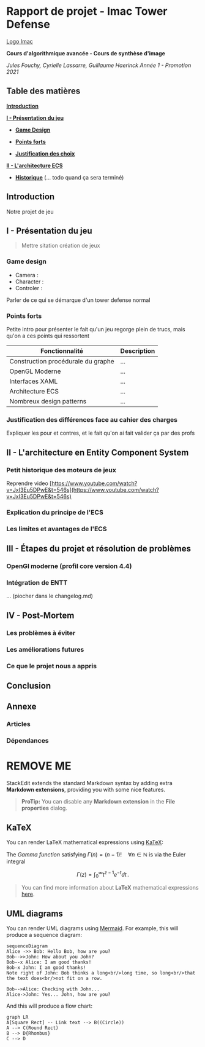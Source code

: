 # Rapport de projet - Imac Tower Defense

[Logo Imac](https://github.com/guillaume-haerinck/imac-tower-defense/blob/master/doc/rapport-img/imac.png?raw=)

**Cours d'algorithmique avancée - Cours de synthèse d'image**

*Jules Fouchy, Cyrielle Lassarre, Guillaume Haerinck*
*Année 1 - Promotion 2021*

## Table des matières

[**Introduction**](#introduction)

[**I - Présentation du jeu**](#ii---présentation-du-jeu)

*  [**Game Design**](#game-design)

*  [**Points forts**](#points-forts)

*  [**Justification des choix**](#différences-face-au-cahier-des-charges)

[**II - L'architecture ECS**](#ii---l'architecture-en-entity-component-system)

*  [**Historique**](#petit-historique-des-moteurs-de-jeux)
 (... todo quand ça sera terminé)


## Introduction

Notre projet de jeu 

## I - Présentation du jeu

> Mettre sitation création de jeux

### Game design

- Camera :
- Character :
- Controler :

Parler de ce qui se démarque d'un tower defense normal

### Points forts

Petite intro pour présenter le fait qu'un jeu regorge plein de trucs, mais qu'on a ces points qui ressortent

| Fonctionnalité| Description |
|--|--|
| Construction procédurale du graphe | ... |
| OpenGL Moderne | ... |
| Interfaces XAML | ... |
| Architecture ECS | ... |
| Nombreux design patterns | ... |

### Justification des différences face au cahier des charges

Expliquer les pour et contres, et le fait qu'on ai fait valider ça par des profs  

## II - L'architecture en Entity Component System

### Petit historique des moteurs de jeux

Reprendre video [https://www.youtube.com/watch?v=JxI3Eu5DPwE&t=546s](https://www.youtube.com/watch?v=JxI3Eu5DPwE&t=546s)

### Explication du principe de l'ECS



### Les limites et avantages de l'ECS

  

## III - Étapes du projet et résolution de problèmes

### OpenGl moderne (profil core version 4.4)

### Intégration de ENTT

... (piocher dans le changelog.md)

## IV - Post-Mortem

### Les problèmes à éviter

### Les améliorations futures

### Ce que le projet nous a appris


## Conclusion


## Annexe

### Articles

### Dépendances

# REMOVE ME

StackEdit extends the standard Markdown syntax by adding extra **Markdown extensions**, providing you with some nice features.

> **ProTip:** You can disable any **Markdown extension** in the **File properties** dialog.


## KaTeX

You can render LaTeX mathematical expressions using [KaTeX](https://khan.github.io/KaTeX/):

The *Gamma function* satisfying $\Gamma(n) = (n-1)!\quad\forall n\in\mathbb N$ is via the Euler integral

$$
\Gamma(z) = \int_0^\infty t^{z-1}e^{-t}dt\,.
$$

> You can find more information about **LaTeX** mathematical expressions [here](http://meta.math.stackexchange.com/questions/5020/mathjax-basic-tutorial-and-quick-reference).


## UML diagrams

You can render UML diagrams using [Mermaid](https://mermaidjs.github.io/). For example, this will produce a sequence diagram:

```mermaid
sequenceDiagram
Alice ->> Bob: Hello Bob, how are you?
Bob-->>John: How about you John?
Bob--x Alice: I am good thanks!
Bob-x John: I am good thanks!
Note right of John: Bob thinks a long<br/>long time, so long<br/>that the text does<br/>not fit on a row.

Bob-->Alice: Checking with John...
Alice->John: Yes... John, how are you?
```

And this will produce a flow chart:

```mermaid
graph LR
A[Square Rect] -- Link text --> B((Circle))
A --> C(Round Rect)
B --> D{Rhombus}
C --> D
```
<!--stackedit_data:
eyJoaXN0b3J5IjpbMTk1OTMyMTUzNiwxOTM4Njk1NDAxLDIwMj
M1MTU4NzJdfQ==
-->